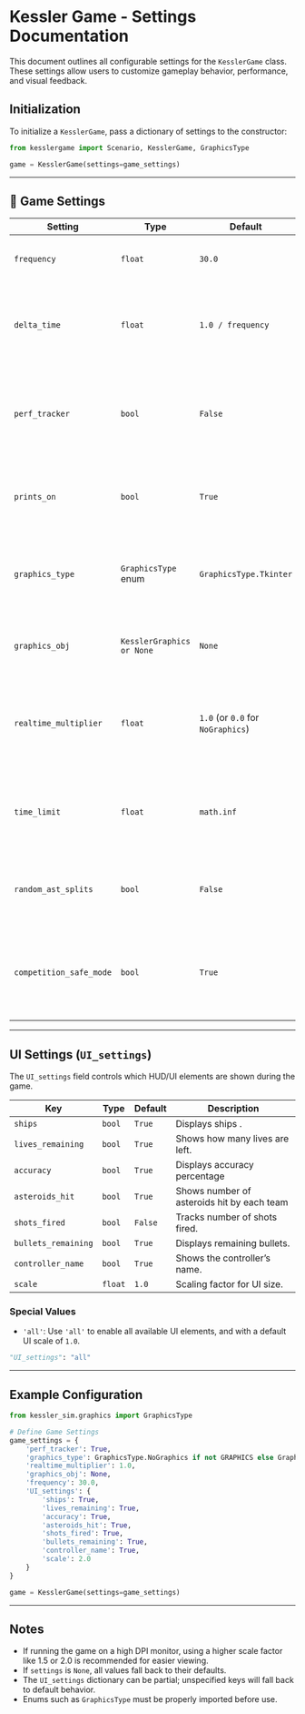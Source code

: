 # Kessler Game - Settings Documentation

This document outlines all configurable settings for the `KesslerGame` class. These settings allow users to customize gameplay behavior, performance, and visual feedback.

## Initialization

To initialize a `KesslerGame`, pass a dictionary of settings to the constructor:

```python
from kesslergame import Scenario, KesslerGame, GraphicsType

game = KesslerGame(settings=game_settings)
```

---

## 🔧 Game Settings

| Setting                 | Type                      | Default                           | Description                                                                                   |
| ----------------------- | ------------------------- | --------------------------------- | --------------------------------------------------------------------------------------------- |
| `frequency`             | `float`                   | `30.0`                            | Target number of updates per second (Hz).                                                     |
| `delta_time`            | `float`                   | `1.0 / frequency`                 | Time (in seconds) between simulation steps. Calculated automatically.                         |
| `perf_tracker`          | `bool`                    | `False`                           | Enables performance tracking features. Slight performance hit of a few percent.               |
| `prints_on`             | `bool`                    | `True`                            | Enables or disables debug printing (currently unused)                                         |
| `graphics_type`         | `GraphicsType` enum       | `GraphicsType.Tkinter`            | Graphics engine to use. Options include: `NoGraphics`, `Tkinter`, or `UnrealEngine`.          |
| `graphics_obj`          | `KesslerGraphics or None` | `None`                            | Custom graphics object instance, if applicable.                                               |
| `realtime_multiplier`   | `float`                   | `1.0` (or `0.0` for `NoGraphics`) | Controls simulation speed. `1.0` is real-time, higher values speed up the game. 0 is max speed|
| `time_limit`            | `float`                   | `math.inf`                        | Time (s) after which the scenario stops. Overrides limit defined in Scenario.                 |
| `random_ast_splits`     | `bool`                    | `False`                           | Whether asteroids split at random angles upon destruction                                     |
| `competition_safe_mode` | `bool`                    | `True`                            | False sends mutable game_state and ship_state, and is over 2X faster, but riskier             |

---

## UI Settings (`UI_settings`)

The `UI_settings` field controls which HUD/UI elements are shown during the game.

| Key                 | Type    | Default | Description                                |
| ------------------- | ------- | ------- | ------------------------------------------ |
| `ships`             | `bool`  | `True`  | Displays ships         .                   |
| `lives_remaining`   | `bool`  | `True`  | Shows how many lives are left.             |
| `accuracy`          | `bool`  | `True`  | Displays accuracy percentage               |
| `asteroids_hit`     | `bool`  | `True`  | Shows number of asteroids hit by each team |
| `shots_fired`       | `bool`  | `False` | Tracks number of shots fired.              |
| `bullets_remaining` | `bool`  | `True`  | Displays remaining bullets.                |
| `controller_name`   | `bool`  | `True`  | Shows the controller’s name.               |
| `scale`             | `float` | `1.0`   | Scaling factor for UI size.                |

### Special Values

* `'all'`: Use `'all'` to enable all available UI elements, and with a default UI scale of `1.0`.

```python
"UI_settings": "all"
```

---

## Example Configuration

```python
from kessler_sim.graphics import GraphicsType

# Define Game Settings
game_settings = {
    'perf_tracker': True,
    'graphics_type': GraphicsType.NoGraphics if not GRAPHICS else GraphicsType.Tkinter,
    'realtime_multiplier': 1.0,
    'graphics_obj': None,
    'frequency': 30.0,
    'UI_settings': {
        'ships': True,
        'lives_remaining': True,
        'accuracy': True,
        'asteroids_hit': True,
        'shots_fired': True,
        'bullets_remaining': True,
        'controller_name': True,
        'scale': 2.0
    }
}

game = KesslerGame(settings=game_settings)
```

---

## Notes

* If running the game on a high DPI monitor, using a higher scale factor like 1.5 or 2.0 is recommended for easier viewing.
* If `settings` is `None`, all values fall back to their defaults.
* The `UI_settings` dictionary can be partial; unspecified keys will fall back to default behavior.
* Enums such as `GraphicsType` must be properly imported before use.

